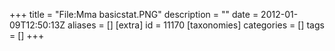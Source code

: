 +++
title = "File:Mma basicstat.PNG"
description = ""
date = 2012-01-09T12:50:13Z
aliases = []
[extra]
id = 11170
[taxonomies]
categories = []
tags = []
+++


